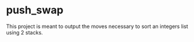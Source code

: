 # push_swap
This project is meant to output the moves necessary to sort an integers list using 2 stacks.
